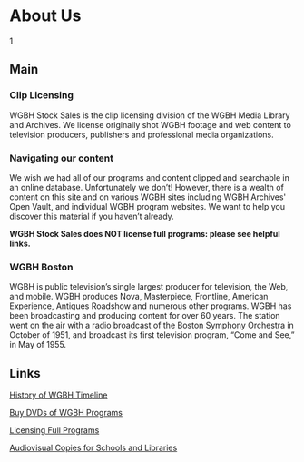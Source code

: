 # About Us

1

## Main
### Clip Licensing 

WGBH Stock Sales is the clip licensing division of the WGBH Media Library and Archives. We license originally shot WGBH footage and web content to television producers, publishers and professional media organizations.   

### Navigating our content
We wish we had all of our programs and content clipped and searchable in an online database.  Unfortunately we don’t!  However, there is a wealth of content on this site and on various WGBH sites including WGBH Archives' Open Vault, and individual WGBH program websites.  We want to help you discover this material if you haven’t already. 

**WGBH Stock Sales does NOT license full programs: please see helpful links.**

### WGBH Boston 
WGBH is public television’s single largest producer for television, the Web, and mobile.  WGBH produces Nova, Masterpiece, Frontline, American Experience, Antiques Roadshow and numerous other programs.  WGBH has been broadcasting and producing content for over 60 years. The station went on the air with a radio broadcast of the Boston Symphony Orchestra in October of 1951, and broadcast its first television program, “Come and See,” in May of 1955. 

## Links

[History of WGBH Timeline](http://www.wgbh.org/wgbhtimeline/index.cfm)
 
[Buy DVDs of WGBH Programs](http://www.shoppbs.org)

[Licensing Full Programs](http://www.pbsdistribution.org)

[Audiovisual Copies for Schools and Libraries](mailto:jena_perrone@wgbh.org)
